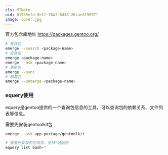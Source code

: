 ```yaml
---
cls: MTNote
uid: 01955efd-5e1f-76af-8448-26cae3f9897f
image: cover.jpg
---
```


官方包仓库地址
https://packages.gentoo.org/

```bash
# 查找包
emerge --search <package-name>
# 安装包
emerge <package-name>
emerge --ask <package-name>
# 更新包
emerge --sync
# 卸载包
emerge --unmerge <package-name>
```

### equery使用

equery是gentoo提供的一个查询包信息的工具，可以查询包的依赖关系、文件列表等信息。

需要先安装gentoolkit包

```bash
emerge --ask app-portage/gentoolkit
```

```bash
# 查看已安装的包信息，支持*通配符
equery list bash-*
```